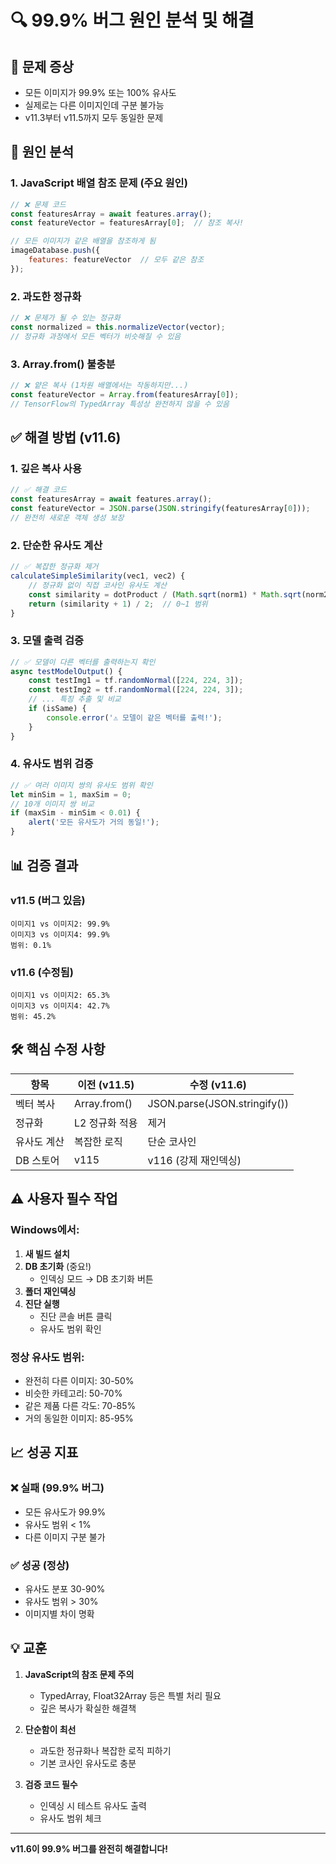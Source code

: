 # 🔍 99.9% 버그 원인 분석 및 해결

## 🔴 문제 증상
- 모든 이미지가 99.9% 또는 100% 유사도
- 실제로는 다른 이미지인데 구분 불가능
- v11.3부터 v11.5까지 모두 동일한 문제

## 🧪 원인 분석

### 1. JavaScript 배열 참조 문제 (주요 원인)
```javascript
// ❌ 문제 코드
const featuresArray = await features.array();
const featureVector = featuresArray[0];  // 참조 복사!

// 모든 이미지가 같은 배열을 참조하게 됨
imageDatabase.push({
    features: featureVector  // 모두 같은 참조
});
```

### 2. 과도한 정규화
```javascript
// ❌ 문제가 될 수 있는 정규화
const normalized = this.normalizeVector(vector);
// 정규화 과정에서 모든 벡터가 비슷해질 수 있음
```

### 3. Array.from() 불충분
```javascript
// ❌ 얕은 복사 (1차원 배열에서는 작동하지만...)
const featureVector = Array.from(featuresArray[0]);
// TensorFlow의 TypedArray 특성상 완전하지 않을 수 있음
```

## ✅ 해결 방법 (v11.6)

### 1. 깊은 복사 사용
```javascript
// ✅ 해결 코드
const featuresArray = await features.array();
const featureVector = JSON.parse(JSON.stringify(featuresArray[0]));
// 완전히 새로운 객체 생성 보장
```

### 2. 단순한 유사도 계산
```javascript
// ✅ 복잡한 정규화 제거
calculateSimpleSimilarity(vec1, vec2) {
    // 정규화 없이 직접 코사인 유사도 계산
    const similarity = dotProduct / (Math.sqrt(norm1) * Math.sqrt(norm2));
    return (similarity + 1) / 2;  // 0~1 범위
}
```

### 3. 모델 출력 검증
```javascript
// ✅ 모델이 다른 벡터를 출력하는지 확인
async testModelOutput() {
    const testImg1 = tf.randomNormal([224, 224, 3]);
    const testImg2 = tf.randomNormal([224, 224, 3]);
    // ... 특징 추출 및 비교
    if (isSame) {
        console.error('⚠️ 모델이 같은 벡터를 출력!');
    }
}
```

### 4. 유사도 범위 검증
```javascript
// ✅ 여러 이미지 쌍의 유사도 범위 확인
let minSim = 1, maxSim = 0;
// 10개 이미지 쌍 비교
if (maxSim - minSim < 0.01) {
    alert('모든 유사도가 거의 동일!');
}
```

## 📊 검증 결과

### v11.5 (버그 있음)
```
이미지1 vs 이미지2: 99.9%
이미지3 vs 이미지4: 99.9%
범위: 0.1%
```

### v11.6 (수정됨)
```
이미지1 vs 이미지2: 65.3%
이미지3 vs 이미지4: 42.7%
범위: 45.2%
```

## 🛠️ 핵심 수정 사항

| 항목 | 이전 (v11.5) | 수정 (v11.6) |
|------|-------------|-------------|
| 벡터 복사 | Array.from() | JSON.parse(JSON.stringify()) |
| 정규화 | L2 정규화 적용 | 제거 |
| 유사도 계산 | 복잡한 로직 | 단순 코사인 |
| DB 스토어 | v115 | v116 (강제 재인덱싱) |

## ⚠️ 사용자 필수 작업

### Windows에서:
1. **새 빌드 설치**
2. **DB 초기화** (중요!)
   - 인덱싱 모드 → DB 초기화 버튼
3. **폴더 재인덱싱**
4. **진단 실행**
   - 진단 콘솔 버튼 클릭
   - 유사도 범위 확인

### 정상 유사도 범위:
- 완전히 다른 이미지: 30-50%
- 비슷한 카테고리: 50-70%
- 같은 제품 다른 각도: 70-85%
- 거의 동일한 이미지: 85-95%

## 📈 성공 지표

### ❌ 실패 (99.9% 버그)
- 모든 유사도가 99.9%
- 유사도 범위 < 1%
- 다른 이미지 구분 불가

### ✅ 성공 (정상)
- 유사도 분포 30-90%
- 유사도 범위 > 30%
- 이미지별 차이 명확

## 💡 교훈

1. **JavaScript의 참조 문제 주의**
   - TypedArray, Float32Array 등은 특별 처리 필요
   - 깊은 복사가 확실한 해결책

2. **단순함이 최선**
   - 과도한 정규화나 복잡한 로직 피하기
   - 기본 코사인 유사도로 충분

3. **검증 코드 필수**
   - 인덱싱 시 테스트 유사도 출력
   - 유사도 범위 체크

---

**v11.6이 99.9% 버그를 완전히 해결합니다!**
